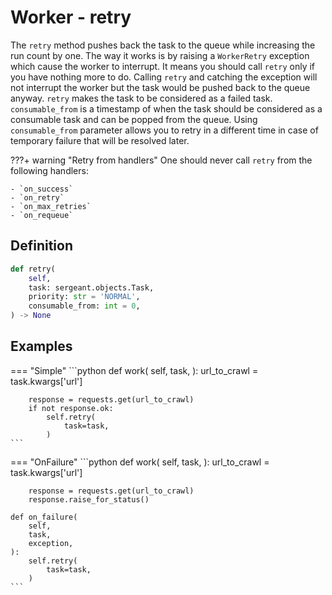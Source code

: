 # Worker - retry

The `retry` method pushes back the task to the queue while increasing the run count by one. The way it works is by raising a `WorkerRetry` exception which cause the worker to interrupt. It means you should call `retry` only if you have nothing more to do. Calling `retry` and catching the exception will not interrupt the worker but the task would be pushed back to the queue anyway. `retry` makes the task to be considered as a failed task. `consumable_from` is a timestamp of when the task should be considered as a consumable task and can be popped from the queue. Using `consumable_from` parameter allows you to retry in a different time in case of temporary failure that will be resolved later.

???+ warning "Retry from handlers"
    One should never call `retry` from the following handlers:

    - `on_success`
    - `on_retry`
    - `on_max_retries`
    - `on_requeue`


## Definition

```python
def retry(
    self,
    task: sergeant.objects.Task,
    priority: str = 'NORMAL',
    consumable_from: int = 0,
) -> None
```


## Examples

=== "Simple"
    ```python
    def work(
        self,
        task,
    ):
        url_to_crawl = task.kwargs['url']

        response = requests.get(url_to_crawl)
        if not response.ok:
            self.retry(
                task=task,
            )
    ```
=== "OnFailure"
    ```python
    def work(
        self,
        task,
    ):
        url_to_crawl = task.kwargs['url']

        response = requests.get(url_to_crawl)
        response.raise_for_status()

    def on_failure(
        self,
        task,
        exception,
    ):
        self.retry(
            task=task,
        )
    ```
